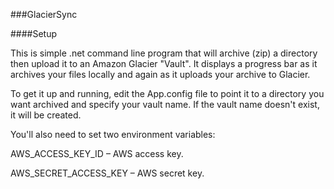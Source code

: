 ###GlacierSync

####Setup

This is simple .net command line program that will archive (zip) a directory then upload it to an Amazon Glacier "Vault". It displays a progress bar as it archives your files locally and again as it uploads your archive to Glacier. 

To get it up and running, edit the App.config file to point it to a directory you want archived and specify your vault name. If the vault name doesn't exist, it will be created.

You'll also need to set two environment variables:

AWS_ACCESS_KEY_ID – AWS access key.

AWS_SECRET_ACCESS_KEY – AWS secret key.

